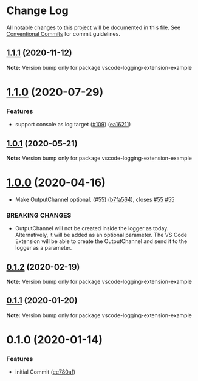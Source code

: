 # Change Log

All notable changes to this project will be documented in this file.
See [Conventional Commits](https://conventionalcommits.org) for commit guidelines.

## [1.1.1](https://github.com/SAP/vscode-logging/compare/vscode-logging-extension-example@1.1.0...vscode-logging-extension-example@1.1.1) (2020-11-12)

**Note:** Version bump only for package vscode-logging-extension-example

# [1.1.0](https://github.com/SAP/vscode-logging/compare/vscode-logging-extension-example@1.0.1...vscode-logging-extension-example@1.1.0) (2020-07-29)

### Features

- support console as log target ([#109](https://github.com/SAP/vscode-logging/issues/109)) ([ea16211](https://github.com/SAP/vscode-logging/commit/ea16211a5e2fbcdc86f4e96c8c60eaaf440d2431))

## [1.0.1](https://github.com/SAP/vscode-logging/compare/vscode-logging-extension-example@1.0.0...vscode-logging-extension-example@1.0.1) (2020-05-21)

**Note:** Version bump only for package vscode-logging-extension-example

# [1.0.0](https://github.com/SAP/vscode-logging/compare/vscode-logging-extension-example@0.1.2...vscode-logging-extension-example@1.0.0) (2020-04-16)

- Make OutputChannel optional. (#55) ([b7fa564](https://github.com/SAP/vscode-logging/commit/b7fa56436693df9787f8ea720559beb3b0566612)), closes [#55](https://github.com/SAP/vscode-logging/issues/55) [#55](https://github.com/SAP/vscode-logging/issues/55)

### BREAKING CHANGES

- OutputChannel will not be created inside the logger as today. Alternatively, it
  will be added as an optional parameter. The VS Code Extension will be able to create the
  OutputChannel and send it to the logger as a parameter.

## [0.1.2](https://github.com/SAP/vscode-logging/compare/vscode-logging-extension-example@0.1.1...vscode-logging-extension-example@0.1.2) (2020-02-19)

**Note:** Version bump only for package vscode-logging-extension-example

## [0.1.1](https://github.com/SAP/vscode-logging/compare/vscode-logging-extension-example@0.1.0...vscode-logging-extension-example@0.1.1) (2020-01-20)

**Note:** Version bump only for package vscode-logging-extension-example

# 0.1.0 (2020-01-14)

### Features

- initial Commit ([ee780af](https://github.com/SAP/vscode-logging/commit/ee780afa90dc17cfac91a28cb2921728c1cc4489))
